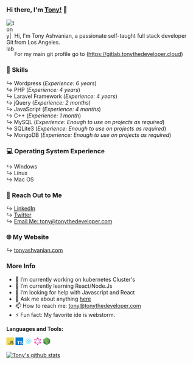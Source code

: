 ### Hi there, I'm [Tony!](https://tonythedeveloper.com) 👋

<a href="https://gitlab.com/Tony-The-Developer">
  <img align="left" alt="tony| Gitlab" width="21px" src="https://about.gitlab.com/images/press/logo/png/gitlab-icon-rgb.png" />
</a>

<br>
<br>
Hi, I'm Tony Ashvanian, a passionate self-taught full stack developer from Los Angeles.

For my main git profile go to (https://gitlab.tonythedeveloper.cloud)
### 💪 Skills
↪️ Wordpress (<i>Experience: 6 years</i>)<br>
↪️ PHP (<i>Experience: 4 years</i>)<br>
↪️ Laravel Framework (<i>Experience: 4 years</i>)<br>
↪️ jQuery (<i>Experience: 2 months</i>)<br>
↪️ JavaScript (<i>Experience: 4 months</i>)<br>
↪️ C++ (<i>Experience: 1 month</i>)<br>
↪️ MySQL (<i>Experience: Enough to use on projects as required</i>)<br>
↪️ SQLite3 (<i>Experience: Enough to use on projects as required</i>)<br>
↪️ MongoDB (<i>Experience: Enough to use on projects as required</i>)<br>

### 💻 Operating System Experience
↪️ Windows<br>
↪️ Linux<br>
↪️ Mac OS<br>

### 📨 Reach Out to Me
↪️ <a href="https://linkedin.com/in/tony-ash-410a00206/" target="_blank">LinkedIn</a><br>
↪️ <a href="https://www.twitter.com/tony_developer" target="_blank">Twitter</a><br>
↪️ <a href="mailto:tony@tonythedeveloper.com" target="_blank">Email Me: tony@tonythedeveloper.com</a><br>


### 🌐 My Website
↪️ <a href="https://tonyashvanian.com" target="_blank">tonyashvanian.com</a><br>


### More Info 

- 🔭 I’m currently working on kubernetes Cluster's
- 🌱 I’m currently learning React/Node.Js
- 🤔 I’m looking for help with Javascript and React
- 💬 Ask me about anything [here](mailto:hire@tonythedeveloper.com)
- 📫 How to reach me: tony@tonythedeveloper.com
- ⚡ Fun fact: My favorite ide is webstorm.

**Languages and Tools:**  

<code><img height="20" src="https://raw.githubusercontent.com/github/explore/80688e429a7d4ef2fca1e82350fe8e3517d3494d/topics/javascript/javascript.png"></code>
<code><img height="20" src="https://raw.githubusercontent.com/github/explore/80688e429a7d4ef2fca1e82350fe8e3517d3494d/topics/typescript/typescript.png"></code>
<code><img height="20" src="https://raw.githubusercontent.com/github/explore/80688e429a7d4ef2fca1e82350fe8e3517d3494d/topics/react/react.png"></code>
<code><img height="20" src="https://raw.githubusercontent.com/github/explore/5c058a388828bb5fde0bcafd4bc867b5bb3f26f3/topics/graphql/graphql.png"></code>
<code><img height="20" src="https://raw.githubusercontent.com/github/explore/80688e429a7d4ef2fca1e82350fe8e3517d3494d/topics/nodejs/nodejs.png"></code>    





<a href="https://github.com/Tony-The-Developer">
  <img align="center" src="https://github-readme-stats.vercel.app/api?username=Tony-The-Developer&show_icons=true&include_all_commits=true&theme=radical" alt="Tony's github stats" />
</a>

